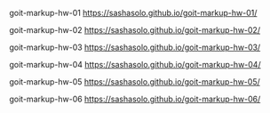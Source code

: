 goit-markup-hw-01
https://sashasolo.github.io/goit-markup-hw-01/

goit-markup-hw-02
https://sashasolo.github.io/goit-markup-hw-02/

goit-markup-hw-03
https://sashasolo.github.io/goit-markup-hw-03/

goit-markup-hw-04
https://sashasolo.github.io/goit-markup-hw-04/

goit-markup-hw-05
https://sashasolo.github.io/goit-markup-hw-05/

goit-markup-hw-06
https://sashasolo.github.io/goit-markup-hw-06/
